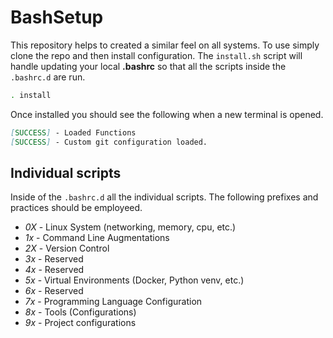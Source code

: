 # BashSetup

This repository helps to created a similar feel on all systems.
To use simply clone the repo and then install configuration.
The `install.sh` script will handle updating your local **.bashrc** so that all the scripts inside the `.bashrc.d` are run.

```bash
. install
```

Once installed you should see the following when a new terminal is opened.
```md
[SUCCESS] - Loaded Functions
[SUCCESS] - Custom git configuration loaded.
```

## Individual scripts
Inside of the `.bashrc.d` all the individual scripts.
The following prefixes and practices should be employeed.

* *0X* - Linux System (networking, memory, cpu, etc.)
* *1x* - Command Line Augmentations
* *2X* - Version Control
* *3x* - Reserved
* *4x* - Reserved
* *5x* - Virtual Environments (Docker, Python venv, etc.)
* *6x* - Reserved
* *7x* - Programming Language Configuration
* *8x* - Tools (Configurations)
* *9x* - Project configurations
